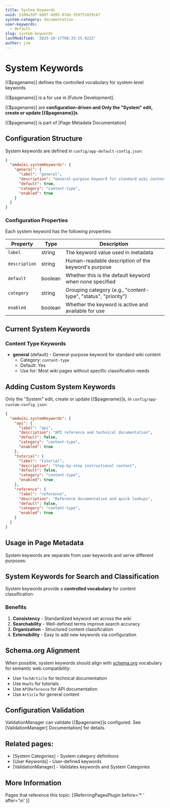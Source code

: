 ```yaml
---
title: System Keywords
uuid: 5100a3df-0d87-4d85-87de-359f51029c67
system-category: documentation
user-keywords:
  - default
slug: system-keywords
lastModified: '2025-10-17T08:33:15.922Z'
author: jim
---
```

# System Keywords

[{$pagename}] defines the controlled vocabulary for system-level keywords.

[{$pagename}] is a for use in [Future Development].

[{$pagename}] are **configuration-driven and Only the "System" edit, create or update [{$pagename}]s**.

[{$pagename}] is part of [Page Metadata Documentation]

## Configuration Structure

System keywords are defined in `config/app-default-config.json`:

```json
{
  "amdwiki.systemKeywords": {
    "general": {
      "label": "general",
      "description": "General-purpose keyword for standard wiki content",
      "default": true,
      "category": "content-type",
      "enabled": true
    }
  }
}
```

### Configuration Properties

Each system keyword has the following properties:

| Property | Type | Description |
|----------|------|-------------|
| `label` | string | The keyword value used in metadata |
| `description` | string | Human-readable description of the keyword's purpose |
| `default` | boolean | Whether this is the default keyword when none specified |
| `category` | string | Grouping category (e.g., "content-type", "status", "priority") |
| `enabled` | boolean | Whether the keyword is active and available for use |

## Current System Keywords

### Content Type Keywords

* **general** (default) - General-purpose keyword for standard wiki content
  * Category: `content-type`
  * Default: Yes
  * Use for: Most wiki pages without specific classification needs

## Adding Custom System Keywords

Only the "System" edit, create or update [{$pagename}]s, in `config/app-custom-config.json`:

```json
{
  "amdwiki.systemKeywords": {
    "api": {
      "label": "api",
      "description": "API reference and technical documentation",
      "default": false,
      "category": "content-type",
      "enabled": true
    },
    "tutorial": {
      "label": "tutorial",
      "description": "Step-by-step instructional content",
      "default": false,
      "category": "content-type",
      "enabled": true
    },
    "reference": {
      "label": "reference",
      "description": "Reference documentation and quick lookups",
      "default": false,
      "category": "content-type",
      "enabled": true
    }
  }
}
```

## Usage in Page Metadata
System keywords are separate from user keywords and serve different purposes:

## System Keywords for Search and Classification

System keywords provide a **controlled vocabulary** for content classification:

### Benefits

1. **Consistency** - Standardized keyword set across the wiki
2. **Searchability** - Well-defined terms improve search accuracy
3. **Organization** - Structured content classification
4. **Extensibility** - Easy to add new keywords via configuration

## Schema.org Alignment

When possible, system keywords should align with [schema.org](https://schema.org) vocabulary for semantic web compatibility:

* Use `TechArticle` for technical documentation
* Use `HowTo` for tutorials
* Use `APIReference` for API documentation
* Use `Article` for general content

## Configuration Validation

ValidationManager can validate [{$pagename}]s  configured. See [ValidationManager] Documentation] for details.

## Related pages:
* [System Categories] - System category definitions
* [User Keywords] - User-defined keywords
* [ValidationManager] - Validates keywords and System Categories

## More Information

Pages that reference this topic:
[{ReferringPagesPlugin before='* ' after='\n' }]
